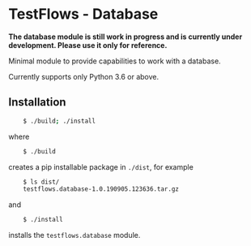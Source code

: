 # TestFlows - Database

**The database module is still work in progress and is currently under development.
Please use it only for reference.**

Minimal module to provide capabilities to work with a database.

Currently supports only Python 3.6 or above.

## Installation

```bash
    $ ./build; ./install
```

where

```bash
    $ ./build
```

creates a pip installable package in `./dist`, for example

```bash
    $ ls dist/
    testflows.database-1.0.190905.123636.tar.gz
```

and

```bash
    $ ./install
```

installs the `testflows.database` module.
